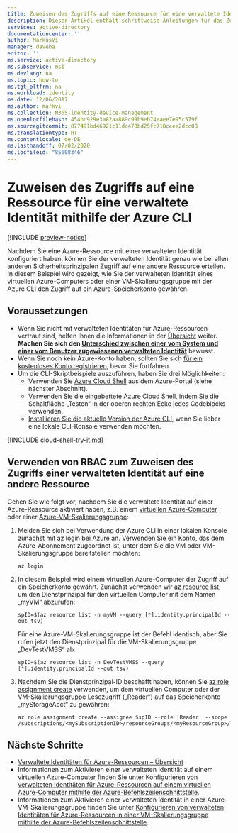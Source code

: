 ```yaml
---
title: Zuweisen des Zugriffs auf eine Ressource für eine verwaltete Identität mithilfe der Azure-Befehlszeilenschnittstelle – Azure AD
description: Dieser Artikel enthält schrittweise Anleitungen für das Zuweisen einer verwalteten Identität für eine Ressource und für das Zuweisen des Zugriffs auf eine andere Ressource mithilfe der Azure-Befehlszeilenschnittstelle (CLI).
services: active-directory
documentationcenter: ''
author: MarkusVi
manager: daveba
editor: ''
ms.service: active-directory
ms.subservice: msi
ms.devlang: na
ms.topic: how-to
ms.tgt_pltfrm: na
ms.workload: identity
ms.date: 12/06/2017
ms.author: markvi
ms.collection: M365-identity-device-management
ms.openlocfilehash: 454bc929e3a82aa889c99b9eb74eaee7e95c579f
ms.sourcegitcommit: 877491bd46921c11dd478bd25fc718ceee2dcc08
ms.translationtype: HT
ms.contentlocale: de-DE
ms.lasthandoff: 07/02/2020
ms.locfileid: "85608346"
---
```

# <a name="assign-a-managed-identity-access-to-a-resource-using-azure-cli"></a>Zuweisen des Zugriffs auf eine Ressource für eine verwaltete Identität mithilfe der Azure CLI

[!INCLUDE [preview-notice](../../../includes/active-directory-msi-preview-notice.md)]

Nachdem Sie eine Azure-Ressource mit einer verwalteten Identität konfiguriert haben, können Sie der verwalteten Identität genau wie bei allen anderen Sicherheitsprinzipalen Zugriff auf eine andere Ressource erteilen. In diesem Beispiel wird gezeigt, wie Sie der verwalteten Identität eines virtuellen Azure-Computers oder einer VM-Skalierungsgruppe mit der Azure CLI den Zugriff auf ein Azure-Speicherkonto gewähren.

## <a name="prerequisites"></a>Voraussetzungen

- Wenn Sie nicht mit verwalteten Identitäten für Azure-Ressourcen vertraut sind, helfen Ihnen die Informationen in der [Übersicht](overview.md) weiter. **Machen Sie sich den [Unterschied zwischen einer vom System und einer vom Benutzer zugewiesenen verwalteten Identität](overview.md#managed-identity-types)** bewusst.
- Wenn Sie noch kein Azure-Konto haben, sollten Sie sich [für ein kostenloses Konto registrieren](https://azure.microsoft.com/free/), bevor Sie fortfahren.
- Um die CLI-Skriptbeispiele auszuführen, haben Sie drei Möglichkeiten:
    - Verwenden Sie [Azure Cloud Shell](../../cloud-shell/overview.md) aus dem Azure-Portal (siehe nächster Abschnitt).
    - Verwenden Sie die eingebettete Azure Cloud Shell, indem Sie die Schaltfläche „Testen“ in der oberen rechten Ecke jedes Codeblocks verwenden.
    - [Installieren Sie die aktuelle Version der Azure CLI](https://docs.microsoft.com/cli/azure/install-azure-cli), wenn Sie lieber eine lokale CLI-Konsole verwenden möchten. 

[!INCLUDE [cloud-shell-try-it.md](../../../includes/cloud-shell-try-it.md)]

## <a name="use-rbac-to-assign-a-managed-identity-access-to-another-resource"></a>Verwenden von RBAC zum Zuweisen des Zugriffs einer verwalteten Identität auf eine andere Ressource

Gehen Sie wie folgt vor, nachdem Sie die verwaltete Identität auf einer Azure-Ressource aktiviert haben, z.B. einem [virtuellen Azure-Computer](qs-configure-cli-windows-vm.md) oder einer [Azure-VM-Skalierungsgruppe](qs-configure-cli-windows-vmss.md): 

1. Melden Sie sich bei Verwendung der Azure CLI in einer lokalen Konsole zunächst mit [az login](/cli/azure/reference-index#az-login) bei Azure an. Verwenden Sie ein Konto, das dem Azure-Abonnement zugeordnet ist, unter dem Sie die VM oder VM-Skalierungsgruppe bereitstellen möchten:

   ```azurecli-interactive
   az login
   ```

2. In diesem Beispiel wird einem virtuellen Azure-Computer der Zugriff auf ein Speicherkonto gewährt. Zunächst verwenden wir [az resource list](/cli/azure/resource/#az-resource-list), um den Dienstprinzipal für den virtuellen Computer mit dem Namen „myVM“ abzurufen:

   ```azurecli-interactive
   spID=$(az resource list -n myVM --query [*].identity.principalId --out tsv)
   ```
   Für eine Azure-VM-Skalierungsgruppe ist der Befehl identisch, aber Sie rufen jetzt den Dienstprinzipal für die VM-Skalierungsgruppe „DevTestVMSS“ ab:
   
   ```azurecli-interactive
   spID=$(az resource list -n DevTestVMSS --query [*].identity.principalId --out tsv)
   ```

3. Nachdem Sie die Dienstprinzipal-ID beschafft haben, können Sie [az role assignment create](/cli/azure/role/assignment#az-role-assignment-create) verwenden, um dem virtuellen Computer oder der VM-Skalierungsgruppe Lesezugriff („Reader“) auf das Speicherkonto „myStorageAcct“ zu gewähren:

   ```azurecli-interactive
   az role assignment create --assignee $spID --role 'Reader' --scope /subscriptions/<mySubscriptionID>/resourceGroups/<myResourceGroup>/providers/Microsoft.Storage/storageAccounts/myStorageAcct
   ```

## <a name="next-steps"></a>Nächste Schritte

- [Verwaltete Identitäten für Azure-Ressourcen – Übersicht](overview.md)
- Informationen zum Aktivieren einer verwalteten Identität auf einem virtuellen Azure-Computer finden Sie unter [Konfigurieren von verwalteten Identitäten für Azure-Ressourcen auf einem virtuellen Azure-Computer mithilfe der Azure-Befehlszeilenschnittstelle](qs-configure-cli-windows-vm.md).
- Informationen zum Aktivieren einer verwalteten Identität in einer Azure-VM-Skalierungsgruppe finden Sie unter [Konfigurieren von verwalteten Identitäten für Azure-Ressourcen in einer VM-Skalierungsgruppe mithilfe der Azure-Befehlszeilenschnittstelle](qs-configure-cli-windows-vmss.md).
